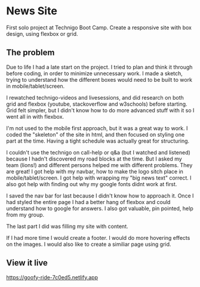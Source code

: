 # News Site

First solo project at Technigo Boot Camp. Create a responsive site with box design, using flexbox or grid.

## The problem

Due to life I had a late start on the project. I tried to plan and think it through before coding, in order to minimize unnecessary work. I made a sketch, trying to understand how the different boxes would need to be built to work in mobile/tablet/screen. 

I rewatched technigo-videos and livesessions, and did research on both grid and flexbox (youtube, stackoverflow and w3schools) before starting. Grid felt simpler, but I didn't know how to do more advanced stuff with it so I went all in with flexbox.

I'm not used to the mobile first approach, but it was a great way to work. I coded the "skeleton" of the site in html, and then focused on styling one part at the time. Having a tight schedule was actually great for structuring.

I couldn't use the technigo on call-help or q&a (but I watched and listened) because I hadn't discovered my road blocks at the time. But I asked my team (lions!) and different persons helped me with different problems. They are great!
I got help with my navbar, how to make the logo sitch place in mobile/tablet/screen. 
I got help with wrapping my "big news text" correct. 
I also got help with finding out why my google fonts didnt work at first. 

I saved the nav bar for last because I didn't know how to approach it. Once I had styled the entire page I had a better hang of flexbox and could understand how to google for answers. I also got valuable, pin pointed, help from my group. 

The last part I did was filling my site with content.

If I had more time I would create a footer. I would do more hovering effects on the images.
I would also like to create a similiar page using grid. 


## View it live
https://goofy-ride-7c0ed5.netlify.app
